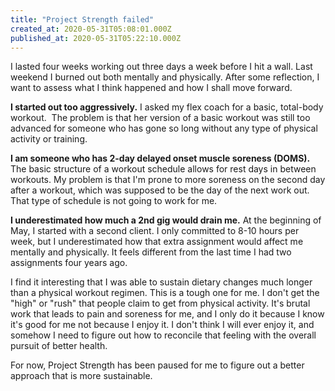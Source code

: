 ```yaml
---
title: "Project Strength failed"
created_at: 2020-05-31T05:08:01.000Z
published_at: 2020-05-31T05:22:10.000Z
---
```

I lasted four weeks working out three days a week before I hit a wall. Last weekend I burned out both mentally and physically. After some reflection, I want to assess what I think happened and how I shall move forward.

**I started out too aggressively.** I asked my flex coach for a basic, total-body workout.  The problem is that her version of a basic workout was still too advanced for someone who has gone so long without any type of physical activity or training. 

**I am someone who has 2-day delayed onset muscle soreness (DOMS).** The basic structure of a workout schedule allows for rest days in between workouts. My problem is that I'm prone to more soreness on the second day after a workout, which was supposed to be the day of the next work out. That type of schedule is not going to work for me.

**I underestimated how much a 2nd gig would drain me.** At the beginning of May, I started with a second client. I only committed to 8-10 hours per week, but I underestimated how that extra assignment would affect me mentally and physically. It feels different from the last time I had two assignments four years ago.

I find it interesting that I was able to sustain dietary changes much longer than a physical workout regimen. This is a tough one for me. I don't get the "high" or "rush" that people claim to get from physical activity. It's brutal work that leads to pain and soreness for me, and I only do it because I know it's good for me not because I enjoy it. I don't think I will ever enjoy it, and somehow I need to figure out how to reconcile that feeling with the overall pursuit of better health.

For now, Project Strength has been paused for me to figure out a better approach that is more sustainable.
